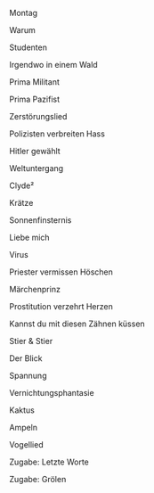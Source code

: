 Montag

Warum

Studenten

Irgendwo in einem Wald

Prima Militant

Prima Pazifist

Zerstörungslied

Polizisten verbreiten Hass

Hitler gewählt

Weltuntergang

Clyde²

Krätze

Sonnenfinsternis

Liebe mich

Virus

Priester vermissen Höschen

Märchenprinz

Prostitution verzehrt Herzen

Kannst du mit diesen Zähnen küssen

Stier & Stier

Der Blick

Spannung

Vernichtungsphantasie

Kaktus

Ampeln

Vogellied

Zugabe: Letzte Worte

Zugabe: Grölen
